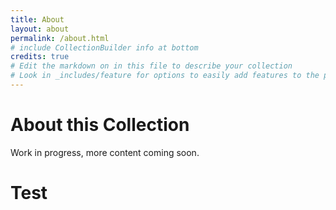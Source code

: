 ```yaml
---
title: About
layout: about
permalink: /about.html
# include CollectionBuilder info at bottom
credits: true
# Edit the markdown on in this file to describe your collection
# Look in _includes/feature for options to easily add features to the page
---
```

# About this Collection
Work in progress, more content coming soon.
# Test
<div class="remix-app" hash="f092cdd0e6b9aff0">
        <script src="https://p.interacty.me/l.js" async></script>
    </div>
    
